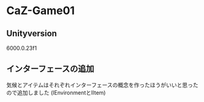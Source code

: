 # CaZ-Game01

 ## Unityversion
   6000.0.23f1
## インターフェースの追加
気候とアイテムはそれぞれインターフェースの概念を作ったほうがいいと思ったので追加しました
(IEnvironmentとIItem)
